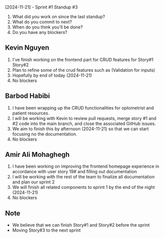 [2024-11-21] - Sprint #1 Standup #3

1. What did you work on since the last standup?
2. What do you commit to next?
3. When do you think you'll be done?
4. Do you have any blockers?

## Kevin Nguyen

1. I've finish working on the frontend part for CRUD features for Story#1 Story#2
2. Plan to refine some of the crud features such as (Validation for inputs)
3. Hopefully by end of today (2024-11-21)
4. No blockers

## Barbod Habibi

1. I have been wrapping up the CRUD functionalities for optometrist and patient resources.
2. I will be working with Kevin to review pull requests, merge story #1 and #2 code into the main branch, and close the associated GitHub issues.
3. We aim to finish this by afternoon (2024-11-21) so that we can start focusing no the documentation.
4. No blockers

## Amir Ali Mohaghegh

1. I have been working on improving the frontend homepage experience in accordance with user story 19# and filling out documentation
2. I will be working with the rest of the team to finalize all documentation and plan our sprint 2
3. We will finish all related components to sprint 1 by the end of the night (2024-11-21)
4. No blockers

## Note

- We believe that we can finish Story#1 and Story#2 before the sprint
- Moving Story#3 to the next sprint
